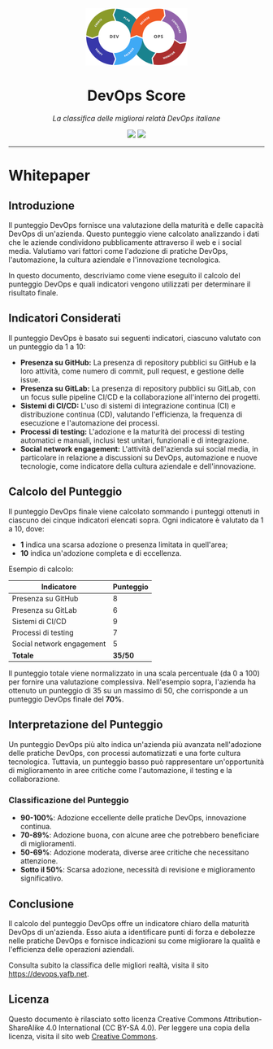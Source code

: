 <div align="center">

![DevOps Score](assets/images/logo.png)

# DevOps Score

*La classifica delle migliorai relatà DevOps italiane*

<img src="https://img.shields.io/badge/Aggiornamento-Mensile-green">
<img src="https://img.shields.io/badge/Aziende-25-blue">

</div>

---

# Whitepaper

## Introduzione

Il punteggio DevOps fornisce una valutazione della maturità e delle capacità DevOps di un'azienda. Questo punteggio viene calcolato analizzando i dati che le aziende condividono pubblicamente attraverso il web e i social media. Valutiamo vari fattori come l'adozione di pratiche DevOps, l'automazione, la cultura aziendale e l'innovazione tecnologica.

In questo documento, descriviamo come viene eseguito il calcolo del punteggio DevOps e quali indicatori vengono utilizzati per determinare il risultato finale.

## Indicatori Considerati

Il punteggio DevOps è basato sui seguenti indicatori, ciascuno valutato con un punteggio da 1 a 10:

- **Presenza su GitHub:** La presenza di repository pubblici su GitHub e la loro attività, come numero di commit, pull request, e gestione delle issue.
- **Presenza su GitLab:** La presenza di repository pubblici su GitLab, con un focus sulle pipeline CI/CD e la collaborazione all'interno dei progetti.
- **Sistemi di CI/CD:** L'uso di sistemi di integrazione continua (CI) e distribuzione continua (CD), valutando l'efficienza, la frequenza di esecuzione e l'automazione dei processi.
- **Processi di testing:** L'adozione e la maturità dei processi di testing automatici e manuali, inclusi test unitari, funzionali e di integrazione.
- **Social network engagement:** L'attività dell'azienda sui social media, in particolare in relazione a discussioni su DevOps, automazione e nuove tecnologie, come indicatore della cultura aziendale e dell'innovazione.

## Calcolo del Punteggio

Il punteggio DevOps finale viene calcolato sommando i punteggi ottenuti in ciascuno dei cinque indicatori elencati sopra. Ogni indicatore è valutato da 1 a 10, dove:

- **1** indica una scarsa adozione o presenza limitata in quell'area;
- **10** indica un'adozione completa e di eccellenza.

Esempio di calcolo:

| Indicatore               | Punteggio |
|--------------------------|-----------|
| Presenza su GitHub        | 8         |
| Presenza su GitLab        | 6         |
| Sistemi di CI/CD          | 9         |
| Processi di testing       | 7         |
| Social network engagement | 5         |
| **Totale**                | **35/50** |

Il punteggio totale viene normalizzato in una scala percentuale (da 0 a 100) per fornire una valutazione complessiva. Nell'esempio sopra, l'azienda ha ottenuto un punteggio di 35 su un massimo di 50, che corrisponde a un punteggio DevOps finale del **70%**.

## Interpretazione del Punteggio

Un punteggio DevOps più alto indica un'azienda più avanzata nell'adozione delle pratiche DevOps, con processi automatizzati e una forte cultura tecnologica. Tuttavia, un punteggio basso può rappresentare un'opportunità di miglioramento in aree critiche come l'automazione, il testing e la collaborazione.

### Classificazione del Punteggio

- **90-100%**: Adozione eccellente delle pratiche DevOps, innovazione continua.
- **70-89%**: Adozione buona, con alcune aree che potrebbero beneficiare di miglioramenti.
- **50-69%**: Adozione moderata, diverse aree critiche che necessitano attenzione.
- **Sotto il 50%**: Scarsa adozione, necessità di revisione e miglioramento significativo.

## Conclusione

Il calcolo del punteggio DevOps offre un indicatore chiaro della maturità DevOps di un'azienda. Esso aiuta a identificare punti di forza e debolezze nelle pratiche DevOps e fornisce indicazioni su come migliorare la qualità e l'efficienza delle operazioni aziendali.

Consulta subito la classifica delle migliori realtà, visita il sito <https://devops.yafb.net>.

## Licenza

Questo documento è rilasciato sotto licenza Creative Commons Attribution-ShareAlike 4.0 International (CC BY-SA 4.0). Per leggere una copia della licenza, visita il sito web [Creative Commons](https://creativecommons.org/licenses/by-sa/4.0/).

<!-- Follow the white rabbit -->
